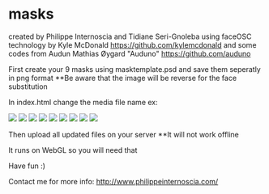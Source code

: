 masks
=====
created by Philippe Internoscia and Tidiane Seri-Gnoleba
using faceOSC technology by Kyle McDonald https://github.com/kylemcdonald
and some codes from Audun Mathias Øygard "Auduno" https://github.com/auduno



First create your 9 masks using masktemplate.psd and save them seperatly in png format
**Be aware that the image will be reverse for the face substitution

In index.html change the media file name
ex:

<img id="average" class="masks" src="../projet/media/yourimage_01.png"></img>
			<img id="average2" class="masks" src="../projet/media/yourimage_02.png"></img>
			<img id="average3" class="masks" src="../projet/media/yourimage_03.png"></img>
			<img id="average4" class="masks" src="../projet/media/yourimage_04.png"></img>
			<img id="average5" class="masks" src="../projet/media/yourimage_05.png"></img>
			<img id="average6" class="masks" src="../projet/media/yourimage_06.png"></img>
			<img id="average7" class="masks" src="../projet/media/yourimage_07.png"></img>
			<img id="average8" class="masks" src="../projet/media/yourimage_08.png"></img>
			<img id="average9" class="masks" src="../projet/media/yourimage_09.png"></img>

Then upload all updated files on your server 
**It will not work offline

It runs on WebGL so you will need that

Have fun :)

Contact me for more info: http://www.philippeinternoscia.com/
